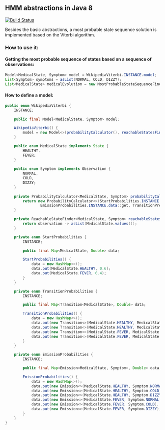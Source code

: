 ## HMM abstractions in Java 8 

[![Build Status](https://travis-ci.org/adrianulbona/hmm.svg)](https://travis-ci.org/adrianulbona/hmm)

Besides the basic abstractions, a most probable state sequence solution is implemented based on the Viterbi algorithm.

### How to use it:

#### Getting the most probable sequence of states based on a sequence of observations:

```java
Model<MedicalState, Symptom> model = WikipediaViterbi.INSTANCE.model;
List<Symptom> symptoms = asList(NORMAL, COLD, DIZZY);
List<MedicalState> medicalEvolution = new MostProbableStateSequenceFinder<>(model).basedOn(symptoms));
```

#### How to define a model: 

```java
public enum WikipediaViterbi {
	INSTANCE;

	public final Model<MedicalState, Symptom> model;

	WikipediaViterbi() {
		model = new Model<>(probabilityCalculator(), reachableStatesFinder());
	}

	public enum MedicalState implements State {
		HEALTHY,
		FEVER;
	}
	
	public enum Symptom implements Observation {
		NORMAL,
		COLD,
		DIZZY;
	}
	
	private ProbabilityCalculator<MedicalState, Symptom> probabilityCalculator() {
		return new ProbabilityCalculator<>(StartProbabilities.INSTANCE.data::get,
				EmissionProbabilities.INSTANCE.data::get, TransitionProbabilities.INSTANCE.data::get);
	}

	private ReachableStateFinder<MedicalState, Symptom> reachableStatesFinder() {
		return observation -> asList(MedicalState.values());
	}

	private enum StartProbabilities {
		INSTANCE;

		public final Map<MedicalState, Double> data;

		StartProbabilities() {
			data = new HashMap<>();
			data.put(MedicalState.HEALTHY, 0.6);
			data.put(MedicalState.FEVER, 0.4);
		}
	}

	private enum TransitionProbabilities {
		INSTANCE;

		public final Map<Transition<MedicalState>, Double> data;

		TransitionProbabilities() {
			data = new HashMap<>();
			data.put(new Transition<>(MedicalState.HEALTHY, MedicalState.HEALTHY), 0.7);
			data.put(new Transition<>(MedicalState.HEALTHY, MedicalState.FEVER), 0.3);
			data.put(new Transition<>(MedicalState.FEVER, MedicalState.HEALTHY), 0.4);
			data.put(new Transition<>(MedicalState.FEVER, MedicalState.FEVER), 0.6);
		}
	}

	private enum EmissionProbabilities {
		INSTANCE;

		public final Map<Emission<MedicalState, Symptom>, Double> data;

		EmissionProbabilities() {
			data = new HashMap<>();
			data.put(new Emission<>(MedicalState.HEALTHY, Symptom.NORMAL), 0.5);
			data.put(new Emission<>(MedicalState.HEALTHY, Symptom.COLD), 0.4);
			data.put(new Emission<>(MedicalState.HEALTHY, Symptom.DIZZY), 0.1);
			data.put(new Emission<>(MedicalState.FEVER, Symptom.NORMAL), 0.1);
			data.put(new Emission<>(MedicalState.FEVER, Symptom.COLD), 0.3);
			data.put(new Emission<>(MedicalState.FEVER, Symptom.DIZZY), 0.6);
		}
	}
}
```

